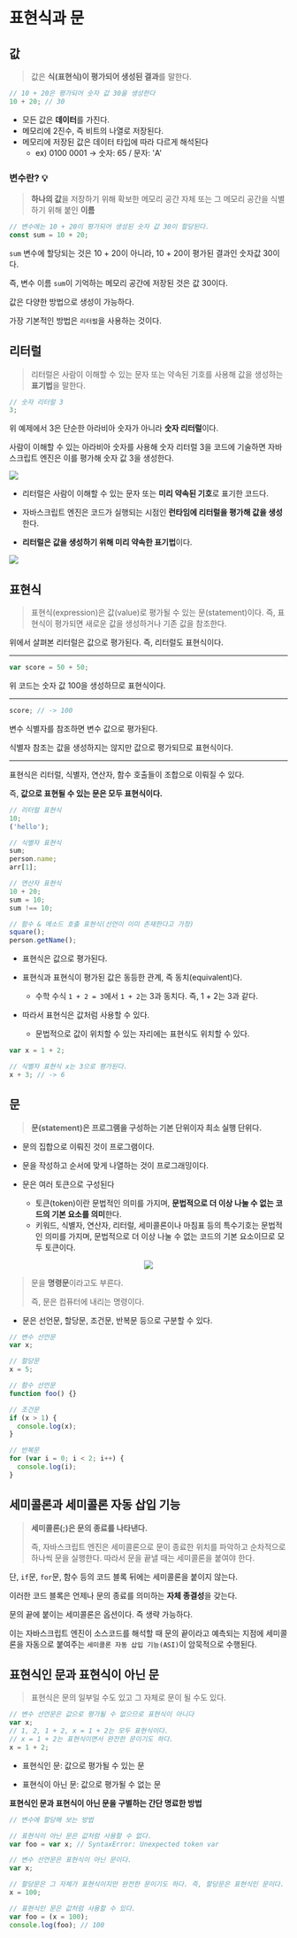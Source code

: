 # 표현식과 문

## 값

> 값은 **식(표현식)이 평가되어 생성된 결과**를 말한다.

```javascript
// 10 + 20은 평가되어 숫자 값 30을 생성한다
10 + 20; // 30
```

- 모든 값은 **데이터**를 가진다.
- 메모리에 2진수, 즉 비트의 나열로 저장된다.
- 메모리에 저장된 값은 데이터 타입에 따라 다르게 해석된다
  - ex) 0100 0001 -> 숫자: 65 / 문자: 'A'

### 변수란? 💡

> **하나의 값**을 저장하기 위해 확보한 메모리 공간 자체 또는 그 메모리 공간을 식별하기 위해 붙인 **이름**

```javascript
// 변수에는 10 + 20이 평가되어 생성된 숫자 값 30이 할당된다.
const sum = 10 + 20;
```

`sum` 변수에 할당되는 것은 10 + 20이 아니라, 10 + 20이 평가된 결과인 숫자값 30이다.

즉, 변수 이름 `sum`이 기억하는 메모리 공간에 저장된 것은 값 30이다.

값은 다양한 방법으로 생성이 가능하다.

가장 기본적인 방법은 `리터럴`을 사용하는 것이다.

## 리터럴

> 리터럴은 사람이 이해할 수 있는 문자 또는 약속된 기호를 사용해 값을 생성하는 **표기법**을 말한다.

```javascript
// 숫자 리터럴 3
3;
```

위 예제에서 3은 단순한 아라비아 숫자가 아니라 **숫자 리터럴**이다.

사람이 이해할 수 있는 아라비아 숫자를 사용해 숫자 리터럴 3을 코드에 기술하면 자바스크립트 엔진은 이를 평가해 숫자 값 3을 생성한다.

![](https://velog.velcdn.com/images/indongcha/post/807e3a18-10c8-4d52-86aa-ac11216525fc/image.png)

- 리터럴은 사람이 이해할 수 있는 문자 또는 **미리 약속된 기호**로 표기한 코드다.

- 자바스크립트 엔진은 코드가 실행되는 시점인 **런타임에 리터럴을 평가해 값을 생성**한다.

- **리터럴은 값을 생성하기 위해 미리 약속한 표기법**이다.

![](https://velog.velcdn.com/images/indongcha/post/2349be58-4f61-4cfa-87fc-4cd7674bed80/image.png)

## 표현식

> 표현식(expression)은 값(value)로 평가될 수 있는 문(statement)이다. 즉, 표현식이 평가되면 새로운 값을 생성하거나 기존 값을 참조한다.

위에서 살펴본 리터럴은 값으로 평가된다. 즉, 리터럴도 표현식이다.

---

```javascript
var score = 50 + 50;
```

위 코드는 숫자 값 100을 생성하므로 표현식이다.

---

```javascript
score; // -> 100
```

변수 식별자를 참조하면 변수 값으로 평가된다.

식별자 참조는 값을 생성하지는 않지만 값으로 평가되므로 표현식이다.

---

표현식은 리터럴, 식별자, 연산자, 함수 호출들이 조합으로 이뤄질 수 있다.

즉, **값으로 표현될 수 있는 문은 모두 표현식이다.**

```javascript
// 리터럴 표현식
10;
('hello');

// 식별자 표현식
sum;
person.name;
arr[1];

// 연산자 표현식
10 + 20;
sum = 10;
sum !== 10;

// 함수 & 메소드 호출 표현식(선언이 이미 존재한다고 가정)
square();
person.getName();
```

- 표현식은 값으로 평가된다.

- 표현식과 표현식이 평가된 값은 동등한 관계, 즉 동치(equivalent)다.

  - 수학 수식 `1 + 2 = 3`에서 `1 + 2`는 3과 동치다. 즉, 1 + 2는 3과 같다.

- 따라서 표현식은 값처럼 사용할 수 있다.
  - 문법적으로 값이 위치할 수 있는 자리에는 표현식도 위치할 수 있다.

```javascript
var x = 1 + 2;

// 식별자 표현식 x는 3으로 평가된다.
x + 3; // -> 6
```

## 문

> **문(statement)은 프로그램을 구성하는 기본 단위이자 최소 실행 단위다.**

- 문의 집합으로 이뤄진 것이 프로그램이다.

- 문을 작성하고 순서에 맞게 나열하는 것이 프로그래밍이다.

- 문은 여러 토큰으로 구성된다
  - 토큰(token)이란 문법적인 의미를 가지며, **문법적으로 더 이상 나눌 수 없는 코드의 기본 요소를 의미**한다.
  - 키워드, 식별자, 연산자, 리터럴, 세미콜론이나 마침표 등의 특수기호는 문법적인 의미를 가지며, 문법적으로 더 이상 나눌 수 없는 코드의 기본 요소이므로 모두 토큰이다.

<center>

![](https://velog.velcdn.com/images/indongcha/post/7b996c94-f399-45a6-aeb5-37832915a11b/image.png)

</center>

> 문을 **명령문**이라고도 부른다.
>
> 즉, 문은 컴퓨터에 내리는 명령이다.

- 문은 선언문, 할당문, 조건문, 반복문 등으로 구분할 수 있다.

```javascript
// 변수 선언문
var x;

// 할당문
x = 5;

// 함수 선언문
function foo() {}

// 조건문
if (x > 1) {
  console.log(x);
}

// 반복문
for (var i = 0; i < 2; i++) {
  console.log(i);
}
```

## 세미콜론과 세미콜론 자동 삽입 기능

> **세미콜론(;)은 문의 종료를 나타낸다.**
>
> 즉, 자바스크립트 엔진은 세미콜론으로 문이 종료한 위치를 파악하고 순차적으로 하나씩 문을 실행한다. 따라서 문을 끝낼 때는 세미콜론을 붙여야 한다.

단, `if`문, `for`문, 함수 등의 코드 블록 뒤에는 세미콜론을 붙이지 않는다.

이러한 코드 블록은 언제나 문의 종료를 의미하는 **자체 종결성**을 갖는다.

문의 끝에 붙이는 세미콜론은 옵션이다. 즉 생략 가능하다.

이는 자바스크립트 엔진이 소스코드를 해석할 때 문의 끝이라고 예측되는 지점에 세미콜론을 자동으로 붙여주는 `세미콜론 자동 삽입 기능(ASI)`이 암묵적으로 수행된다.

## 표현식인 문과 표현식이 아닌 문

> 표현식은 문의 일부일 수도 있고 그 자체로 문이 될 수도 있다.

```javascript
// 변수 선언문은 값으로 평가될 수 없으므로 표현식이 아니다
var x;
// 1, 2, 1 + 2, x = 1 + 2는 모두 표현식이다.
// x = 1 + 2는 표현식이면서 완전한 문이기도 하다.
x = 1 + 2;
```

- 표현식인 문: 값으로 평가될 수 있는 문

- 표현식이 아닌 문: 값으로 평가될 수 없는 문

**표현식인 문과 표현식이 아닌 문을 구별하는 간단 명료한 방법**

```javascript
// 변수에 할당해 보는 방법

// 표현식이 아닌 문은 값처럼 사용할 수 없다.
var foo = var x; // SyntaxError: Unexpected token var
```

```javascript
// 변수 선언문은 표현식이 아닌 문이다.
var x;

// 할당문은 그 자체가 표현식이지만 완전한 문이기도 하다. 즉, 할당문은 표현식인 문이다.
x = 100;
```

```javascript
// 표현식인 문은 값처럼 사용할 수 있다.
var foo = (x = 100);
console.log(foo); // 100
```
